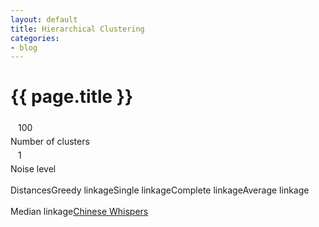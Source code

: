 ```yaml
---
layout: default 
title: Hierarchical Clustering
categories:
- blog
---
```

<p class="meta">
  <a href="/">
    <i class="home fa fa-home"></i>
  </a>
</p>
<h1 class="title">{{ page.title }}</h1>
<link rel="stylesheet" type="text/css" href="{{ "/assets/css/jquery-ui-1.8.custom.css" | relative_url }}" />

<div id="Inner">
  <style>
    #Controls {font-size: 14px; }
    .slider {float: left; width:300px; }
    .end-num {float:left; margin-left: 12px; width: 32px;  }
    .slider-row {padding: 5px 0px; }
    #Graphs div {float:left; }
  </style>
  <div id="Controls">
    <div>
    <div class="slider-row" >
      <div id="Slider1" class="slider"></div><div class="end-num" id="k">100</div>
      <div style="clear:both" ></div>
    </div>
    <div>Number of clusters</div>
    </div>
    <div>
    <div class="slider-row" >
      <div id="Slider2" class="slider"></div><div class="end-num" id="p">1</div>
      <div style="clear:both" ></div>
    </div>
    <div>Noise level</div>
    </div>
  </div><!-- Controls -->
  <div id="Graphs">
    <div>
    <canvas id="Graph1" width="300" height="300" ></canvas>
    <br />
    <div>Distances</div>
    </div>
    <div>
    <canvas id="Graph2" width="300" height="300" ></canvas>
    <br />
    <div>Greedy linkage</div>
    </div>
    <div>
    <canvas id="Graph21" width="300" height="300" ></canvas>
    <br />
    <div>Single linkage</div>
    </div>
    <div>
    <canvas id="Graph3" width="300" height="300" ></canvas>
    <br />
    <div>Complete linkage</div>
    </div>
    <div>
    <canvas id="Graph4" width="300" height="300" ></canvas>
    <br />
    <div>Average linkage</div>
    </div>
    <div>
    <canvas id="Graph5" width="300" height="300" ></canvas>
    <br />
    <div>Median linkage</div>
    </div>
    <div>
    <canvas id="Graph6" width="300" height="300" ></canvas>
    <br />
    <div><a href="https://en.wikipedia.org/wiki/Chinese_Whispers_(clustering_method)">Chinese Whispers</a></div>
    </div>
  </div>
<script type="text/javascript" src="{{ "/assets/js/jquery-1.4.2.min.js" | relative_url }}"></script>
<script type="text/javascript" src="{{ "/assets/js/jquery-ui-1.8.custom.min.js" | relative_url }}"></script>
<script type="text/javascript" src="{{ "/assets/js/jquery.ui.touch-punch.min.js" | relative_url }}"></script>
<script type="text/javascript" src="{{ "/assets/js/randomColor.js" | relative_url }}"></script>
<script type="text/javascript" >

var MAX_K = 20;
var N = 100;
var colours = randomColor({count:MAX_K});

jQuery(document).ready(function($){

	/* Generate Nice jQuery UI Sliders */
	$('#Slider1, #Slider2').slider({
		slide: function(event,ui){ doCluster();}
	});

	/* Set some random initial values for the sliders */
  $('#Slider1').slider('value', 25);
  $('#Slider2').slider('value', 0);
  
  $('#Graph1,#Graph2,#Graph21,#Graph3,#Graph4,#Graph5,#Graph6').mouseover(function(){ drawClusters2(JSON.parse($(this).attr('data')), this, true);}).mouseout(function(){ drawClusters2(JSON.parse($(this).attr('data')), this, false);});

	doCluster();
});

var lastK = null;
var lastPoints = null;

var doCluster = function(){
  var k = Math.floor($('#Slider1').slider('value')*MAX_K/100)+1; // range 1-MAX_K
  var p = (Math.round($('#Slider2').slider('value')*20/100)) / 20; // range 0-1
  $('#k').text(k); 
  $('#p').text(p); 

  // generate a random cluster assignment for 100 points
  var points = [];
  if(k==lastK && lastPoints)
    points = lastPoints;
  else {
    for(var i=0;i<N;i++) points[i] = Math.floor(Math.random() * k);
    lastPoints=points;
    lastK=k;
  }
  var distM = [];
  for(var i=0;i<N;i++){
    distM.push([]);
    for(var j=0;j<N;j++){
      distM[i][j] = points[i]==points[j] ? 0 : 1; 
    }
  }
  distM = noise(distM, p);

  // graph distance matrix
  var canvas = document.getElementById("Graph1");
  clearCanvas(canvas);
  var ctx = canvas.getContext("2d");
  var idx = [];
  for(var i=0;i<N;i++) idx[i] = i;
  var sorted = idx.sort(function(a,b){
    if(points[a] < points[b]) return -1;
    else if (points[a] > points[b]) return 1;
    else return 0;
  });
  for(var i=0;i<N;i++){
    for(var j=0;j<N;j++){
      var x = Math.floor(distM[sorted[i]][sorted[j]] * 255);
      ctx.fillStyle = 'rgb('+x+','+x+','+x+')';
      ctx.fillRect(i*3,j*3, 3, 3);
    }
  }
  for(var i=0;i<N;i++){
    ctx.fillStyle=colours[points[sorted[i]]];
    ctx.fillRect(i*3, 0, 3, 2);
    ctx.fillRect(0, i*3, 2, 3);
    ctx.fillRect(i*3, 300-2, 3, 2);
    ctx.fillRect(300-2, i*3, 2, 3);
  }

  // compute greedy-linkage with 0.5 threshold
  var clusters = initClusters(points);
  var changed = false;
  do {
    //console.log(JSON.stringify(clusters));
    changed = false;
    var minDist = 1;
    outer:
    for(var i=0;i<clusters.length;i++){
      for(var j=i+1;j<clusters.length;j++){
        var c1 = clusters[i], c2 = clusters[j];
        compareCluster:
        for(var u=0;u<c1.length;u++){
          for(var v=0;v<c2.length;v++){
            if(distM[c1[u]][c2[v]] < 0.5) {
              // merge i,j clusters
              clusters[i] = clusters[i].concat(clusters[j])
              clusters.splice(j, 1);
              changed = true;
              break outer;
            }
          }
        }
        if(changed) break;
      }
      if(changed) break;
    }
  }while(changed);
  drawClusters(points, clusters, "Graph2");

  // single-linkage
  var clusters = initClusters(points);
  var changed = false;
  do {
    //console.log(JSON.stringify(clusters));
    changed = false;
    var minDist = 0.5;
    var pair = null;
    for(var i=0;i<clusters.length;i++){
      for(var j=i+1;j<clusters.length;j++){
        var c1 = clusters[i], c2 = clusters[j];
        compareCluster:
        var min = 1;
        for(var u=0;u<c1.length;u++){
          for(var v=0;v<c2.length;v++){
            if(distM[c1[u]][c2[v]] < min)
              min = distM[c1[u]][c2[v]];
          }
        }
        if (min < minDist){
          minDist = min;
          pair = [i,j];
        }
      }
    }
    if(pair!=null){
      var i = pair[0], j = pair[1]; 
      clusters[i] = clusters[i].concat(clusters[j])
      clusters.splice(j, 1);
    } else break;
  }while(true);
  drawClusters(points, clusters, "Graph21");

  // complete-linkage
  var clusters = initClusters(points);
  var changed = false;
  do {
    //console.log(JSON.stringify(clusters));
    changed = false;
    var minDist = 1;
    var pair = null;
    for(var i=0;i<clusters.length;i++){
      for(var j=i+1;j<clusters.length;j++){
        var c1 = clusters[i], c2 = clusters[j];
        compareCluster:
        var max = 0;
        for(var u=0;u<c1.length;u++){
          for(var v=0;v<c2.length;v++){
            if(distM[c1[u]][c2[v]] > max)
              max = distM[c1[u]][c2[v]];
          }
        }
        if (max < minDist){
          minDist = max;
          pair = [i,j];
        }
      }
    }
    if(minDist < 0.5){
      var i = pair[0], j = pair[1]; 
      clusters[i] = clusters[i].concat(clusters[j])
      clusters.splice(j, 1);
    } else break;
  }while(true);
  drawClusters(points, clusters, "Graph3");

  // average-linkage
  var clusters = initClusters(points);
  var changed = false;
  do {
    //console.log(JSON.stringify(clusters));
    changed = false;
    var minDist = 1;
    var pair = null;
    for(var i=0;i<clusters.length;i++){
      for(var j=i+1;j<clusters.length;j++){
        var c1 = clusters[i], c2 = clusters[j];
        compareCluster:
        var sum = 0;
        for(var u=0;u<c1.length;u++){
          for(var v=0;v<c2.length;v++){
            sum += distM[c1[u]][c2[v]]; 
          }
        }
        var avg = sum / (c1.length * c2.length);
        if (avg < minDist){
          minDist = avg;
          pair = [i,j];
        }
      }
    }
    if(minDist < 0.5){
      var i = pair[0], j = pair[1]; 
      clusters[i] = clusters[i].concat(clusters[j])
      clusters.splice(j, 1);
    } else break;
  }while(true);
  drawClusters(points, clusters, "Graph4");

  // median-linkage
  var clusters = initClusters(points);
  var changed = false;
  do {
    //console.log(JSON.stringify(clusters));
    changed = false;
    var minDist = 1;
    var pair = null;
    for(var i=0;i<clusters.length;i++){
      for(var j=i+1;j<clusters.length;j++){
        var c1 = clusters[i], c2 = clusters[j];
        compareCluster:
        var dists = []
        for(var u=0;u<c1.length;u++){
          for(var v=0;v<c2.length;v++){
            dists.push(distM[c1[u]][c2[v]]);
          }
        }
        dists = dists.sort();
        var median = dists[Math.floor(dists.length/2)];
        if (median < minDist){
          minDist = median;
          pair = [i,j];
        }
      }
    }
    if(minDist < 0.5){
      var i = pair[0], j = pair[1]; 
      clusters[i] = clusters[i].concat(clusters[j])
      clusters.splice(j, 1);
    } else break;
  }while(true);
  drawClusters(points, clusters, "Graph5");
  // show cluster quality scores for each Graphs

  // Chinese Whispers
  var clusterIdx = [];
  for(var i=0;i<points.length;i++){
    clusterIdx[i] = i; // each point in own cluster 
  }
  var changed = false;
  do {
    //console.log(JSON.stringify(clusterIdx));
    changed = false;
    for(var i=0;i<points.length;i++){             // for each point
      var neighborClusters = []
      for(var j=i+1;j<points.length;j++){       // look at other points
        if(distM[i][j] < 0.5) neighborClusters.push(clusterIdx[j]);
      }
      if (neighborClusters.length!=0){
        var oldCluster = clusterIdx[i]
        clusterIdx[i] = mode(neighborClusters);
        if (clusterIdx[i]!=oldCluster)
          changed = true;
      }
    }
    if (!changed) break; 
  }while(true);
  var id2Cluster = {};
  for(var i=0;i<clusterIdx.length;i++){
    var clId = clusterIdx[i];
    if (id2Cluster[clId]==null) id2Cluster[clId]=[i];
    else id2Cluster[clId].push(i);
  }
  var clusters = [];
  for(key in id2Cluster){
    clusters.push(id2Cluster[key]);
  }
  drawClusters(points, clusters, "Graph6");
}


// adds noise to a 2D matrix
var noise = function(D, p){ 
  for(var i=0;i<N;i++){
    for(var j=0;j<N;j++){
      var x = D[i][j];
      x = nextGaussian(x, p); 
      if(x>1) x=1;
      if(x<0) x=0;
      D[i][j] = x;
    }
  }
  return D;
}

var mode = function(arr){ // return the most common value in arr
  if (arr.length == 0) return null;
  var modeMap = {};
  var maxEl = arr[0], maxCount = 1;
  for(var i=0;i<arr.length;i++){
    var el = arr[i];
    if (modeMap[el]==null) modeMap[el]=1;
    else modeMap[el]++;
    if (modeMap[el] > maxCount){
      maxEl = el;
      maxCount = modeMap[el];
    }
  }  
  return maxEl;
}

var nextGaussian = function(mean,v){
  // polar method of Java Random.nextGaussian()
  var v1=0, v2=0,s=0;
  do {
    v1 = 2 * Math.random() - 1;
    v2 = 2 * Math.random() - 1;
    s = v1 * v1 + v2 * v2;
  }while(s >= 1 || s==0);
  var multiplier = Math.sqrt(-2 * Math.log(s) / s);
  return v1 * multiplier * v + mean;
}

var initClusters = function(points){ // each point is a cluster
  var clusters = [];
  for(var i=0;i<points.length;i++){
    clusters.push([i]);
  }
  return clusters;
}

var clearCanvas = function(element){
  $(element).attr('width',$(element).attr('width'));
}

var drawClusters = function(points, clusters, id, showtext){
  var canvas = document.getElementById(id);
  // stash clusters in the dom
  var cl = [];
  for(var i in clusters){
    var c = []
    for(var j in clusters[i]){
      c.push(points[clusters[i][j]]);
    }
    cl.push(c);
  }
  canvas.setAttribute('data', JSON.stringify(cl));
  drawClusters2(cl, canvas, showtext);
}
var drawClusters2 = function(clusters, canvas, showtext){
  clearCanvas(canvas);
  var ctx = canvas.getContext("2d");
  ctx.font = "bold 16px 'Open Sans', Arial, sans-serif";

  var clusterColorFlat = clusters.reduce(function(a, b) {
  return a.concat(b);
  }, []); 
  var clusterIndexFlat = [];
  var idx =0 ;
  for(var i in clusters){
    for(var j in clusters[i]){
      clusterIndexFlat[idx++] = i;
    }
  }

  var idx=0;
  for(var i=0;i<10;i++){
    for(var j=0;j<10;j++){
      ctx.fillStyle = colours[clusterColorFlat[idx]];
      ctx.fillRect(j*30, i*30, 30, 30);
      ctx.fillStyle = 'white';
      if(showtext){
        ctx.fillText(clusterColorFlat[idx], j*30+8, i*30+20);
      }
      // draw partitions
      var begOfRow = idx % 10 == 0;
      var endOfRow = idx % 10 == 9;
      var topRow = idx < 10;
      var bottomRow = idx >= 90;
      var prevDiff = idx==0 || clusterIndexFlat[idx] != clusterIndexFlat[idx-1];
      var nextDiff = idx==clusterIndexFlat.length-1 || clusterIndexFlat[idx] != clusterIndexFlat[idx+1];
      var topDiff = topRow || clusterIndexFlat[idx] != clusterIndexFlat[idx-10];
      var bottomDiff = bottomRow  || clusterIndexFlat[idx] != clusterIndexFlat[idx+10];
      ctx.fillStyle = '#333';
      if (topRow || topDiff)
        ctx.fillRect(j*30, i*30, 30, 1); //top
      if (bottomRow || bottomDiff) 
        ctx.fillRect(j*30, i*30+29, 30, 1); //bottom
      if(prevDiff || begOfRow )
        ctx.fillRect(j*30, i*30, 1, 30); //left
      if(nextDiff || endOfRow )
        ctx.fillRect(j*30 + 29, i*30, 1, 30); //right
      idx++;
    }
  }
}
</script>
</div>
